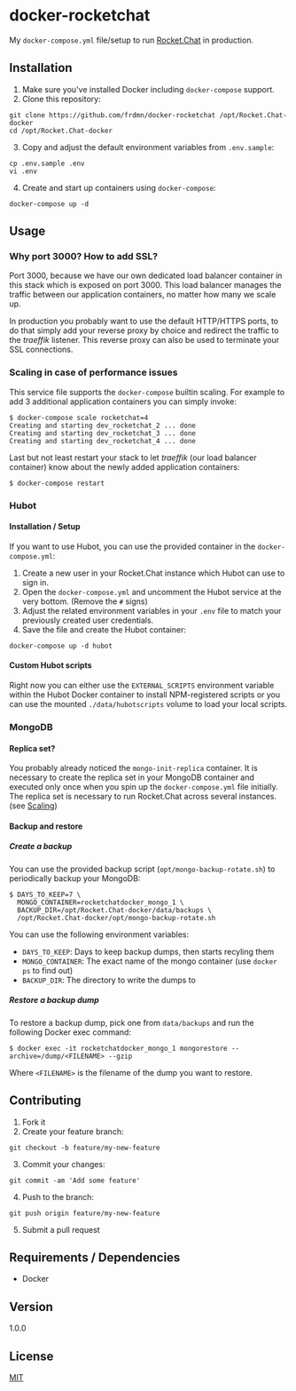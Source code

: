 # docker-rocketchat

My `docker-compose.yml` file/setup to run [Rocket.Chat](https://rocket.chat) in production.

## Installation

1. Make sure you've installed Docker including `docker-compose` support.
2. Clone this repository:

```shell
git clone https://github.com/frdmn/docker-rocketchat /opt/Rocket.Chat-docker
cd /opt/Rocket.Chat-docker
```

3. Copy and adjust the default environment variables from `.env.sample`:

```shell
cp .env.sample .env
vi .env
```

4. Create and start up containers using `docker-compose`:

```
docker-compose up -d
```

## Usage

### Why port 3000? How to add SSL?

Port 3000, because we have our own dedicated load balancer container in this stack which is exposed on port 3000. This load balancer manages the traffic between our application containers, no matter how many we scale up.

In production you probably want to use the default HTTP/HTTPS ports, to do that simply add your reverse proxy by choice and redirect the traffic to the _traeffik_ listener. This reverse proxy can also be used to terminate your SSL connections.

### Scaling in case of performance issues

This service file supports the `docker-compose` builtin scaling. For example to add 3 additional application containers you can simply invoke:

```
$ docker-compose scale rocketchat=4
Creating and starting dev_rocketchat_2 ... done
Creating and starting dev_rocketchat_3 ... done
Creating and starting dev_rocketchat_4 ... done
```

Last but not least restart your stack to let _traeffik_ (our load balancer container) know about the newly added application containers:

```
$ docker-compose restart
```

### Hubot

#### Installation / Setup

If you want to use Hubot, you can use the provided container in the `docker-compose.yml`:

1. Create a new user in your Rocket.Chat instance which Hubot can use to sign in.
2. Open the `docker-compose.yml` and uncomment the Hubot service at the very bottom. (Remove the `#` signs)
3. Adjust the related environment variables in your `.env` file to match your previously created user credentials.
4. Save the file and create the Hubot container:

```
docker-compose up -d hubot
```

#### Custom Hubot scripts

Right now you can either use the `EXTERNAL_SCRIPTS` environment variable within the Hubot Docker container to install NPM-registered scripts or you can use the mounted `./data/hubotscripts` volume to load your local scripts. 

### MongoDB

#### Replica set?

You probably already noticed the `mongo-init-replica` container. It is necessary to create the replica set in your MongoDB container and executed only once when you spin up the `docker-compose.yml` file initially. The replica set is necessary to run Rocket.Chat across several instances. (see [Scaling](#scaling-in-case-of-performance-issues))

#### Backup and restore

##### Create a backup

You can use the provided backup script (`opt/mongo-backup-rotate.sh`) to periodically backup your MongoDB:

```
$ DAYS_TO_KEEP=7 \
  MONGO_CONTAINER=rocketchatdocker_mongo_1 \
  BACKUP_DIR=/opt/Rocket.Chat-docker/data/backups \
  /opt/Rocket.Chat-docker/opt/mongo-backup-rotate.sh
```

You can use the following environment variables:

- `DAYS_TO_KEEP`: Days to keep backup dumps, then starts recyling them
- `MONGO_CONTAINER`: The exact name of the mongo container (use `docker ps` to find out)
- `BACKUP_DIR`: The directory to write the dumps to

##### Restore a backup dump

To restore a backup dump, pick one from `data/backups` and run the following Docker exec command:

```
$ docker exec -it rocketchatdocker_mongo_1 mongorestore --archive=/dump/<FILENAME> --gzip
```

Where `<FILENAME>` is the filename of the dump you want to restore.

## Contributing

1. Fork it
2. Create your feature branch:

```shell
git checkout -b feature/my-new-feature
```

3. Commit your changes:

```shell
git commit -am 'Add some feature'
```

4. Push to the branch:

```shell
git push origin feature/my-new-feature
```

5. Submit a pull request

## Requirements / Dependencies

* Docker

## Version

1.0.0

## License

[MIT](LICENSE)
